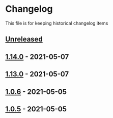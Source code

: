 # Changelog

This file is for keeping historical changelog items

## [Unreleased]

## [1.14.0] - 2021-05-07

## [1.13.0] - 2021-05-07

## [1.0.6] - 2021-05-05

## [1.0.5] - 2021-05-05

[Unreleased]: https://github.com/huseyinbabal/git-flow-gh-actions/compare/1.14.0...HEAD

[1.14.0]: https://github.com/huseyinbabal/git-flow-gh-actions/compare/1.13.0...1.14.0

[1.13.0]: https://github.com/huseyinbabal/git-flow-gh-actions/compare/1.0.6...1.13.0

[1.0.6]: https://github.com/huseyinbabal/git-flow-gh-actions/compare/1.0.5...1.0.6

[1.0.5]: https://github.com/huseyinbabal/git-flow-gh-actions/compare/289d4d3ab5d970dac784b59e2901918519b04c78...1.0.5
